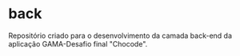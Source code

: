 # back
Repositório criado para o desenvolvimento da camada back-end da aplicação GAMA-Desafio final "Chocode".
